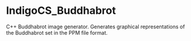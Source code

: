# IndigoCS_Buddhabrot
C++ Buddhabrot image generator. Generates graphical representations of the Buddhabrot set in the PPM file format.
